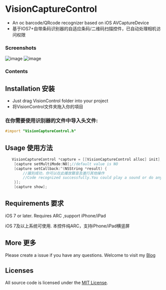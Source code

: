 VisionCaptureControl
=====
* An oc barcode/QRcode recognizer based on iOS AVCaptureDevice
* 基于IOS7+自带条码识别器的自适应条码/二维码扫描控件，已自动处理相机访问权限

### Screenshots
![image](http://blog.viiio.com/wp-content/uploads/2016/04/IMG_0024.jpg)
![image](http://blog.viiio.com/wp-content/uploads/2016/04/IMG_0026.jpg)

### Contents
## Installation 安装

  * Just drag VisionControl folder into your project
  * 将VisionControl文件夹拖入你的項目

### 在你需要使用识别器的文件中导入头文件:
```objective-c
#import "VisionCaptureControl.h"
```
## Usage 使用方法
```objective-c
   VisionCaptureControl *capture = [[VisionCaptureControl alloc] init];
    [capture setMultiMode:NO];//default value is NO
    [capture setCallback:^(NSString *result) {
        //識別成功，你可以在此播放聲音及進行其他操作
        //Code recognized successfully.You could play a sound or do anything you want
    }];
    [capture show];
```
  
## Requirements 要求
  iOS 7 or later. Requires ARC  ,support iPhone/iPad
  
  iOS 7及以上系统可使用. 本控件纯ARC，支持iPhone/iPad横竖屏
## More 更多 

  Please create a issue if you have any questions.
  Welcome to visit my [Blog](http://blog.viiio.com/ "Vision的博客")
  
## Licenses
   All source code is licensed under the [MIT License](https://github.com/VIIIO/VisionCaptureControl/blob/master/LICENSE "License").
  

